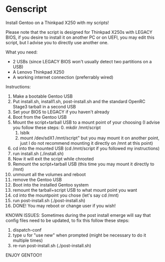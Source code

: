 # Genscript
Install Gentoo on a Thinkpad X250 with my scripts!

Please note that the script is designed for Thinkpad X250s with LEGACY BIOS, if you desire to install it on another
PC or on UEFI, you may edit this script, but I advise you to directly use another one.

What you need:
- 2 USBs (since LEGACY BIOS won't usually detect two partitions on a USB)
- A Lenovo Thinkpad X250
- A working internet connection (preferrably wired)

Instructions:
1.  Make a bootable Gentoo USB
2.  Put install.sh, install1.sh, post-install.sh and the standard OpenRC Stage3 tarball in a second USB
3.  Set your BIOS to LEGACY if you haven't already
4.  Boot from the Gentoo USB
5.  Mount the script+tarball USB to a mount point of your choosing
    (I advise you follow these steps:
      0. mkdir /mnt/script
      1. lsblk
      2. mount /dev/sdX1 /mnt/script"
     but you may mount it on another point, just I do not recommend mounting it directly on /mnt at this point)
6.  cd into the mounted USB (cd /mnt/script if you followed my instructions)
7.  run install.sh (./install.sh)
8.  Now it will exit the script while chrooted
9.  Remount the script+tarball USB (this time you may mount it directly to /mnt)
10. unmount all the volumes and reboot
11. remove the Gentoo USB
12. Boot into the installed Gentoo system
13. remount the tarball+script USB to what mount point you want
14. cd into the mountpoint you chose (let's say cd /mnt)
15. run post-install.sh (./post-install.sh)
16. DONE! You may reboot or change user if you wish!

KNOWN ISSUES:
Sometimes during the post install emerge will say that config files need to be updated, to fix this follow these steps:
1.  dispatch-conf
2.  type u for "use new" when prompted (might be necessary to do it multiple times)
3.  re-run post-install.sh (./post-install.sh)

ENJOY GENTOO!!
